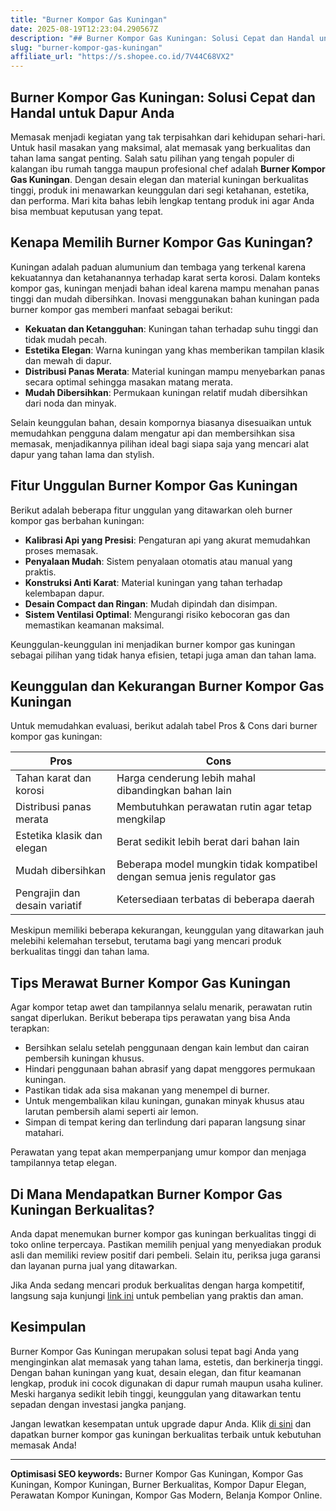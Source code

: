 ```yaml
---
title: "Burner Kompor Gas Kuningan"
date: 2025-08-19T12:23:04.290567Z
description: "## Burner Kompor Gas Kuningan: Solusi Cepat dan Handal untuk Dapur Anda..."
slug: "burner-kompor-gas-kuningan"
affiliate_url: "https://s.shopee.co.id/7V44C68VX2"
---
```

## Burner Kompor Gas Kuningan: Solusi Cepat dan Handal untuk Dapur Anda

Memasak menjadi kegiatan yang tak terpisahkan dari kehidupan sehari-hari. Untuk hasil masakan yang maksimal, alat memasak yang berkualitas dan tahan lama sangat penting. Salah satu pilihan yang tengah populer di kalangan ibu rumah tangga maupun profesional chef adalah **Burner Kompor Gas Kuningan**. Dengan desain elegan dan material kuningan berkualitas tinggi, produk ini menawarkan keunggulan dari segi ketahanan, estetika, dan performa. Mari kita bahas lebih lengkap tentang produk ini agar Anda bisa membuat keputusan yang tepat.

## Kenapa Memilih Burner Kompor Gas Kuningan?

Kuningan adalah paduan alumunium dan tembaga yang terkenal karena kekuatannya dan ketahanannya terhadap karat serta korosi. Dalam konteks kompor gas, kuningan menjadi bahan ideal karena mampu menahan panas tinggi dan mudah dibersihkan. Inovasi menggunakan bahan kuningan pada burner kompor gas memberi manfaat sebagai berikut:

- **Kekuatan dan Ketangguhan**: Kuningan tahan terhadap suhu tinggi dan tidak mudah pecah.
- **Estetika Elegan**: Warna kuningan yang khas memberikan tampilan klasik dan mewah di dapur.
- **Distribusi Panas Merata**: Material kuningan mampu menyebarkan panas secara optimal sehingga masakan matang merata.
- **Mudah Dibersihkan**: Permukaan kuningan relatif mudah dibersihkan dari noda dan minyak.

Selain keunggulan bahan, desain kompornya biasanya disesuaikan untuk memudahkan pengguna dalam mengatur api dan membersihkan sisa memasak, menjadikannya pilihan ideal bagi siapa saja yang mencari alat dapur yang tahan lama dan stylish.

## Fitur Unggulan Burner Kompor Gas Kuningan

Berikut adalah beberapa fitur unggulan yang ditawarkan oleh burner kompor gas berbahan kuningan:

- **Kalibrasi Api yang Presisi**: Pengaturan api yang akurat memudahkan proses memasak.
- **Penyalaan Mudah**: Sistem penyalaan otomatis atau manual yang praktis.
- **Konstruksi Anti Karat**: Material kuningan yang tahan terhadap kelembapan dapur.
- **Desain Compact dan Ringan**: Mudah dipindah dan disimpan.
- **Sistem Ventilasi Optimal**: Mengurangi risiko kebocoran gas dan memastikan keamanan maksimal.

Keunggulan-keunggulan ini menjadikan burner kompor gas kuningan sebagai pilihan yang tidak hanya efisien, tetapi juga aman dan tahan lama.

## Keunggulan dan Kekurangan Burner Kompor Gas Kuningan

Untuk memudahkan evaluasi, berikut adalah tabel Pros & Cons dari burner kompor gas kuningan:

| **Pros** | **Cons** |
| --- | --- |
| Tahan karat dan korosi | Harga cenderung lebih mahal dibandingkan bahan lain |
| Distribusi panas merata | Membutuhkan perawatan rutin agar tetap mengkilap |
| Estetika klasik dan elegan | Berat sedikit lebih berat dari bahan lain |
| Mudah dibersihkan | Beberapa model mungkin tidak kompatibel dengan semua jenis regulator gas |
| Pengrajin dan desain variatif | Ketersediaan terbatas di beberapa daerah |

Meskipun memiliki beberapa kekurangan, keunggulan yang ditawarkan jauh melebihi kelemahan tersebut, terutama bagi yang mencari produk berkualitas tinggi dan tahan lama.

## Tips Merawat Burner Kompor Gas Kuningan

Agar kompor tetap awet dan tampilannya selalu menarik, perawatan rutin sangat diperlukan. Berikut beberapa tips perawatan yang bisa Anda terapkan:

- Bersihkan selalu setelah penggunaan dengan kain lembut dan cairan pembersih kuningan khusus.
- Hindari penggunaan bahan abrasif yang dapat menggores permukaan kuningan.
- Pastikan tidak ada sisa makanan yang menempel di burner.
- Untuk mengembalikan kilau kuningan, gunakan minyak khusus atau larutan pembersih alami seperti air lemon.
- Simpan di tempat kering dan terlindung dari paparan langsung sinar matahari.

Perawatan yang tepat akan memperpanjang umur kompor dan menjaga tampilannya tetap elegan.

## Di Mana Mendapatkan Burner Kompor Gas Kuningan Berkualitas?

Anda dapat menemukan burner kompor gas kuningan berkualitas tinggi di toko online terpercaya. Pastikan memilih penjual yang menyediakan produk asli dan memiliki review positif dari pembeli. Selain itu, periksa juga garansi dan layanan purna jual yang ditawarkan.

Jika Anda sedang mencari produk berkualitas dengan harga kompetitif, langsung saja kunjungi [link ini](https://s.shopee.co.id/7V44C68VX2) untuk pembelian yang praktis dan aman.

## Kesimpulan

Burner Kompor Gas Kuningan merupakan solusi tepat bagi Anda yang menginginkan alat memasak yang tahan lama, estetis, dan berkinerja tinggi. Dengan bahan kuningan yang kuat, desain elegan, dan fitur keamanan lengkap, produk ini cocok digunakan di dapur rumah maupun usaha kuliner. Meski harganya sedikit lebih tinggi, keunggulan yang ditawarkan tentu sepadan dengan investasi jangka panjang.

Jangan lewatkan kesempatan untuk upgrade dapur Anda. Klik [di sini](https://s.shopee.co.id/7V44C68VX2) dan dapatkan burner kompor gas kuningan berkualitas terbaik untuk kebutuhan memasak Anda!

---

**Optimisasi SEO keywords:** Burner Kompor Gas Kuningan, Kompor Gas Kuningan, Kompor Kuningan, Burner Berkualitas, Kompor Dapur Elegan, Perawatan Kompor Kuningan, Kompor Gas Modern, Belanja Kompor Online.